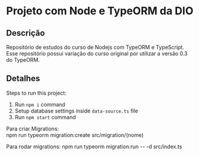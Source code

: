 # Projeto com Node e TypeORM da DIO

## Descrição

Repositório de estudos do curso de Nodejs com TypeORM e TypeScript.  
Esse repositório possui variação do curso original por utilizar a versão 0.3 do TypeORM.

## Detalhes

Steps to run this project:

1. Run `npm i` command
2. Setup database settings inside `data-source.ts` file
3. Run `npm start` command

Para criar Migrations:  
npm run typeorm migration:create src/migration/(nome)  

Para rodar migrations:
npm run typeorm migration:run -- -d src/index.ts